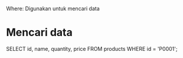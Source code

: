 Where: Digunakan untuk mencari data
# Mencari data
SELECT id, name, quantity, price FROM products WHERE id = 'P0001';